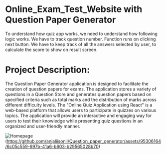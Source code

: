 # Online_Exam_Test_Website with Question Paper Generator
To understand how quiz app works, we need to understand how following logic works. We have to track question number. Function runs on clicking next button. We have to keep track of all the answers selected by user, to calculate the score to show on result screen.
<h1><b></b>Project Description:</h1>
The Question Paper Generator application is designed to facilitate the creation of question papers for exams. The application stores a variety of questions in a Question Store and generates question papers based on specified criteria such as total marks and the distribution of marks across different difficulty levels.
The "Online Quiz Application using React" is a web-based platform that allows users to participate in quizzes on various topics. The application will provide an interactive and engaging way for users to test their knowledge while presenting quiz questions in an organized and user-friendly manner.

![Homepage](https://github.com/anjaliisonii/Online_Exam_Test_Website/assets/95306164/b8327dad-f4bc-4bfd-9729-2c8770992cab)
(https://github.com/anjaliisonii/Question_paper_generator/assets/95306164/6c05c559-697b-41a6-b603-b29565028b70)





